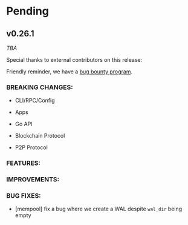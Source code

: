 # Pending

## v0.26.1

*TBA*

Special thanks to external contributors on this release:

Friendly reminder, we have a [bug bounty program](https://hackerone.com/tendermint).

### BREAKING CHANGES:

* CLI/RPC/Config

* Apps

* Go API

* Blockchain Protocol

* P2P Protocol

### FEATURES:

### IMPROVEMENTS:

### BUG FIXES:
- [mempool] fix a bug where we create a WAL despite `wal_dir` being empty
